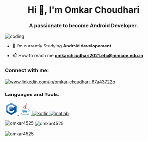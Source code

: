 <h1 align="center">Hi 👋, I'm Omkar Choudhari</h1>
<h3 align="center">A passionate to become Android Developer.</h3>

<img align="righta" alt="coding" width="400" src="[https://user-images.githubusercontent.com/55389276/140866485-8fb1c876-9a8f-4d6a-98dc-08c4981eaf70.gif](https://images.squarespace-cdn.com/content/v1/5769fc401b631bab1addb2ab/1541580611624-TE64QGKRJG8SWAIUS7NS/ke17ZwdGBToddI8pDm48kPoswlzjSVMM-SxOp7CV59BZw-zPPgdn4jUwVcJE1ZvWQUxwkmyExglNqGp0IvTJZamWLI2zvYWH8K3-s_4yszcp2ryTI0HqTOaaUohrI8PI6FXy8c9PWtBlqAVlUS5izpdcIXDZqDYvprRqZ29Pw0o/coding-freak.gif)">

- 🔭 I’m currently Studying **Android developement**

- 📫 How to reach me **omkarchoudhari2021.etc@mmcoe.edu.in**

<h3 align="left">Connect with me:</h3>
<p align="left">
<a href="https://linkedin.com/in/www.linkedin.com/in/omkar-choudhari-67a43722b" target="blank"><img align="center" src="https://raw.githubusercontent.com/rahuldkjain/github-profile-readme-generator/master/src/images/icons/Social/linked-in-alt.svg" alt="www.linkedin.com/in/omkar-choudhari-67a43722b" height="30" width="40" /></a>
</p>

<h3 align="left">Languages and Tools:</h3>
<p align="left"> <a href="https://www.cprogramming.com/" target="_blank" rel="noreferrer"> <img src="https://raw.githubusercontent.com/devicons/devicon/master/icons/c/c-original.svg" alt="c" width="40" height="40"/> </a> <a href="https://www.java.com" target="_blank" rel="noreferrer"> <img src="https://raw.githubusercontent.com/devicons/devicon/master/icons/java/java-original.svg" alt="java" width="40" height="40"/> </a> <a href="https://kotlinlang.org" target="_blank" rel="noreferrer"> <img src="https://www.vectorlogo.zone/logos/kotlinlang/kotlinlang-icon.svg" alt="kotlin" width="40" height="40"/> </a> <a href="https://www.mathworks.com/" target="_blank" rel="noreferrer"> <img src="https://upload.wikimedia.org/wikipedia/commons/2/21/Matlab_Logo.png" alt="matlab" width="40" height="40"/> </a> </p>

<p><img align="left" src="https://github-readme-stats.vercel.app/api/top-langs?username=omkar4525&show_icons=true&locale=en&layout=compact" alt="omkar4525" /></p>

<p>&nbsp;<img align="center" src="https://github-readme-stats.vercel.app/api?username=omkar4525&show_icons=true&locale=en" alt="omkar4525" /></p>

<p><img align="center" src="https://github-readme-streak-stats.herokuapp.com/?user=omkar4525&" alt="omkar4525" /></p>
